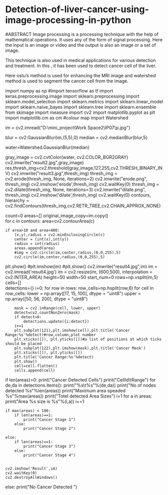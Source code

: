 # Detection-of-liver-cancer-using-image-processing-in-python

#ABSTRACT
Image processing is a processing technique with the help of mathematical operations. It uses any of the form of signal processing. Here the input is an image or video and the output is also an image or a set of image.

This technique is also used in medical applications for various detection and treatment. In this , it has been used to detect cancer cell of the liver.

Here ostu’s method is used for enhancing the MRI image and watershed    method is used to segment the cancer cell from the image.


import numpy as np
#import tensorflow as tf
import keras.preprocessing.image
import sklearn.preprocessing
import sklearn.model_selection
import sklearn.metrics
import sklearn.linear_model
import sklearn.naive_bayes
import sklearn.tree
import sklearn.ensemble 
from skimage import measure
import cv2 
import matplotlib.pyplot as plt
import matplotlib.cm as cm #colour map
import Watershed

im = cv2.imread("D:\mini_project\Work Space2\IP07\p.jpg") 


blur = cv2.GaussianBlur(im,(5,5),0)
median = cv2.medianBlur(blur,5)


water=Watershed.GaussianBlur(median)


gray_image = cv2.cvtColor(water, cv2.COLOR_BGR2GRAY)
cv2.imwrite("result2.jpg",gray_image)
res,thresh_img=cv2.threshold(gray_image,127,255,cv2.THRESH_BINARY_INV) 
cv2.imwrite("result3.jpg",thresh_img)
thresh_img = cv2.erode(thresh_img, None, iterations=2)
cv2.imwrite("erode.png", thresh_img)
cv2.imshow('erode',thresh_img)
cv2.waitKey(0)
thresh_img = cv2.dilate(thresh_img, None, iterations=3)
cv2.imwrite("dilate.png", thresh_img)
cv2.imshow('dilate',thresh_img)
cv2.waitKey(0)
contours, hierarchy = cv2.findContours(thresh_img,cv2.RETR_TREE,cv2.CHAIN_APPROX_NONE)


    
count=0
areas=[]
original_image_copy=im.copy()    
for c in contours:
    area=cv2.contourArea(c)
    
    if area>10 and area<400:
        (x,y),radius = cv2.minEnclosingCircle(c)
        center = (int(x),int(y))
        radius = int(radius)
        areas.append(area)
        #img = cv2.circle(im,center,radius,(0,0,255),5)
        cv2.circle(im,center,radius,(0,0,255),5)
       
plt.show()
#plt.imshow(im)
#plt.show()
cv2.imwrite("result4.jpg",im)
im = cv2.imread('result4.jpg')
im = cv2.resize(im, (600,500), interpolation = cv2.INTER_AREA)
height=50
width=50
start_num=0
rows=np.vsplit(im,5)
cells=[]   
detections={}
i=0;
for row in rows:
    row_cells=np.hsplit(row,6)
    for cell in row_cells:
        lower = np.array([17, 15, 100], dtype = "uint8")
        upper = np.array([50, 56, 200], dtype = "uint8")
        
        mask = cv2.inRange(cell, lower, upper)
        detect=cv2.countNonZero(mask)
        if detect>0:
            detections.update({i:detect})
        i+=1
        plt.subplot(121),plt.imshow(cell),plt.title('Cancer Range:%s'%detect)#row,column,plot number
        plt.xticks([]), plt.yticks([])#a list of positions at which ticks should be placed
        plt.subplot(122),plt.imshow(mask),plt.title('Cancer Mask')
        plt.xticks([]), plt.yticks([])
        plt.title('Cancer Range:%s'%detect)
        plt.show()
        cell=cell.flatten()
        cells.append(cell)


if len(areas)>0: 
    print("Cancer Detected Cells")
    print("CellId\tRange")
    for de,da in detections.items():
        print("%s\t%s"%(de,da))
    print("No of nodes detected %s"%len(areas))
    print("Maximum area speaded %s"%max(areas))
    print("Totel detected Area Sizes")
    i=1
    for a in areas:
        print("Area %s size is %s"%(i,a))
        i+=1
        
    if max(areas) < 100:
        if len(areas)==1:
            print("Cancer Stage 1")
        else:
            print("Cancer Stage 2")
    
    else:
        if len(areas)==1:
            print("Cancer Stage 3")
        else:
            print("Cancer Stage 4")
    
        
    cv2.imshow('Result',im)
    cv2.waitKey(0)
    cv2.destroyAllWindows()
else:
    print("No Cancer Detected ")
